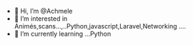 - 👋 Hi, I’m @Achmele
- 👀 I’m interested in Animés,scans...,..Python,javascript,Laravel,Networking ....
- 🌱 I’m currently learning ...Python 


<!---
Achmele/Achmele is a ✨ special ✨ repository because its `README.md` (this file) appears on your GitHub profile.
You can click the Preview link to take a look at your changes.
--->

